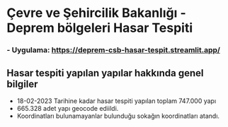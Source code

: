 # Çevre ve Şehircilik Bakanlığı - Deprem bölgeleri Hasar Tespiti

### - Uygulama: https://deprem-csb-hasar-tespit.streamlit.app/

## Hasar tespiti yapılan yapılar hakkında genel bilgiler
- 18-02-2023 Tarihine kadar hasar tespiti yapılan toplam 747.000 yapı 
- 665.328 adet yapı geocode ediildi.
- Koordinatları bulunamayanlar bulunduğu sokağın koordinatları atandı.




